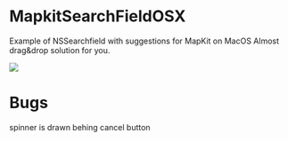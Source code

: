 # MapkitSearchFieldOSX
Example of NSSearchfield with suggestions for MapKit on MacOS
Almost drag&drop solution for you.

![](https://raw.githubusercontent.com/xhruso00/MapkitSearchFieldOSX/master/screenshot.png)

# Bugs
spinner is drawn behing cancel button
